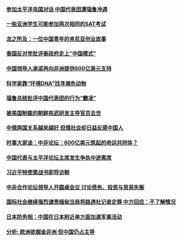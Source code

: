 #### [参加太平洋岛国对话 中国代表团遭瑙鲁冷遇](../pages/z__yoerrvp/4557810.md) 

#### [一些亚洲学生可能参加两次相同的SAT考试](../pages/z__yoerrvp/4557664.md) 

#### [龙之所及：一位中国青年的肯尼亚创业故事](../pages/z__yoerrvp/4557585.md) 

#### [泰国反对党批评泰政府走上“中国模式”](../pages/z__yoerrvp/4557570.md) 

#### [中国领导人承诺再向非洲提供600亿美元支持](../pages/z__yoerrvp/4557374.md) 

#### [科学家靠“环境DNA”找寻濒危动物](../pages/z__yoerrvp/4557362.md) 

#### [瑙鲁总统批评中国代表团的行为“霸凌”](../pages/z__yoerrvp/4557347.md) 

#### [被美国制裁的朝鲜核武研发主导官员去世](../pages/z__yoerrvp/4557303.md) 

#### [中俄两国关系越来越好 但俄社会却日益反感中国人](../pages/z__yoerrvp/4557245.md) 

#### [时事大家谈：中非论坛：600亿美元筑起的命运共同体？](../pages/z__yoerrvp/4557097.md) 

#### [中国代表与太平洋论坛主席发生争执中途离席](../pages/z__yoerrvp/4556912.md) 

#### [习近平特使栗战书即将访朝](../pages/z__yoerrvp/4556874.md) 

#### [中非合作论坛领导人开圆桌会议 讨论债务、投资与贸易失衡](../pages/z__yoerrvp/4556771.md) 

#### [国际社会继续强烈谴责缅甸当局将路透社记者定罪 中方回应：不了解情况](../pages/z__yoerrvp/4556741.md) 

#### [日本防务相：中国在日本附近单方面加速军事活动](../pages/z__yoerrvp/4556726.md) 

#### [分析: 欧洲欲掘金非洲 但中国仍占主导](../pages/z__yoerrvp/4556225.md) 

